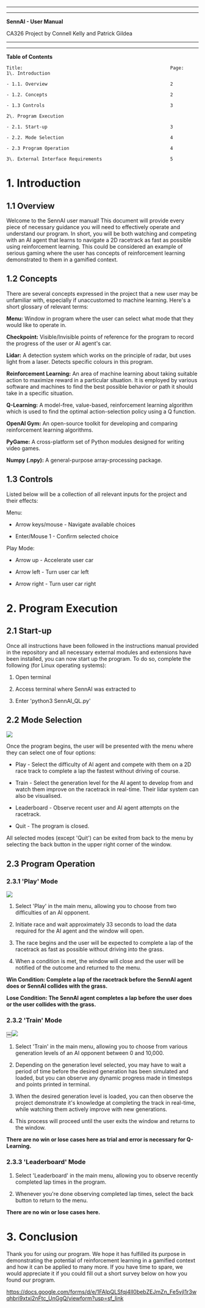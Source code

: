* * * * *
  
* * * * *

**SennAI - User Manual**

CA326 Project by Connell Kelly and Patrick Gildea

* * * * *
  
* * * * *

**Table of Contents**

    Title:                                                      Page:
    1\. Introduction

    - 1.1. Overview                                             2

    - 1.2. Concepts                                             2

    - 1.3 Controls                                              3

    2\. Program Execution

    - 2.1. Start-up                                             3

    - 2.2. Mode Selection                                       4

    - 2.3 Program Operation                                     4

    3\. External Interface Requirements                         5


1\. Introduction
================

1.1 Overview
------------

Welcome to the SennAI user manual! This document will provide every piece of necessary guidance you will need to effectively operate and understand our program. In short, you will be both watching and competing with an AI agent that learns to navigate a 2D racetrack as fast as possible using reinforcement learning. This could be considered an example of serious gaming where the user has concepts of reinforcement learning demonstrated to them in a gamified context.

1.2 Concepts
------------

There are several concepts expressed in the project that a new user may be unfamiliar with, especially if unaccustomed to machine learning. Here's a short glossary of relevant terms:

**Menu:** Window in program where the user can select what mode that they would like to operate in.

**Checkpoint:** Visible/Invisible points of reference for the program to record the progress of the user or AI agent's car.

**Lidar:** A detection system which works on the principle of radar, but uses light from a laser. Detects specific colours in this program.

**Reinforcement Learning:** An area of machine learning about taking suitable action to maximize reward in a particular situation. It is employed by various software and machines to find the best possible behavior or path it should take in a specific situation.

**Q-Learning:** A model-free, value-based, reinforcement learning algorithm which is used to find the optimal action-selection policy using a Q function.

**OpenAI Gym:** An open-source toolkit for developing and comparing reinforcement learning algorithms.

**PyGame:** A cross-platform set of Python modules designed for writing video games.

**Numpy (.npy):** A general-purpose array-processing package.

1.3 Controls
------------

Listed below will be a collection of all relevant inputs for the project and their effects:

Menu:

-   Arrow keys/mouse - Navigate available choices

-   Enter/Mouse 1 - Confirm selected choice

Play Mode:

-   Arrow up - Accelerate user car

-   Arrow left - Turn user car left

-   Arrow right - Turn user car right

2\. Program Execution
=====================

2.1 Start-up
------------

Once all instructions have been followed in the instructions manual provided in the repository and all necessary external modules and extensions have been installed, you can now start up the program. To do so, complete the following (for Linux operating systems):

1.  Open terminal

2.  Access terminal where SennAI was extracted to

3.  Enter 'python3 SennAI_QL.py'

2.2 Mode Selection
------------------

![](https://lh4.googleusercontent.com/OBIzsHdB6Bgdnfxwx26CO0Up0ztISCW98TVjOUx7mFj2vSYe9Q-astI0MtdA5SVXH_mWFCMaZexIWRr8CrA59t4syP3JtwGGBdXHaj9dWqd6VxDAHwI30NoehlFOeU_TPoJFBEto)

Once the program begins, the user will be presented with the menu where they can select one of four options:

-   Play - Select the difficulty of AI agent and compete with them on a 2D race track to complete a lap the fastest without driving of course.

-   Train - Select the generation level for the AI agent to develop from and watch them improve on the racetrack in real-time. Their lidar system can also be visualised.

-   Leaderboard - Observe recent user and AI agent attempts on the racetrack.

-   Quit - The program is closed.

All selected modes (except 'Quit') can be exited from back to the menu by selecting the back button in the upper right corner of the window.

2.3 Program Operation
---------------------

### 2.3.1 'Play' Mode

![](https://lh6.googleusercontent.com/MW8bnYpH4qhH_-D2XgTGnILk3d1csK8q_zVa-N_0GCBp7RrSzCjbAX5uIKoDMpSIOgF41pxK-5i5nB0o9yo0UYAHRDp2HuU9Lczc7XaDUq5FYLfGHThB_RkiiYS-BLKT2sVBdaHq)

1.  Select 'Play' in the main menu, allowing you to choose from two  difficulties of an AI opponent.

2.  Initiate race and wait approximately 33 seconds to load the data required for the AI agent and the window will open.

3.  The race begins and the user will be expected to complete a lap of the racetrack as fast as possible without driving into the grass.

4.  When a condition is met, the window will close and the user will be notified of the outcome and returned to the menu.

**Win Condition: Complete a lap of the racetrack before the SennAI agent does or SennAI collides with the grass.**

**Lose Condition: The SennAI agent completes a lap before the user does or the user collides with the grass.**

### 2.3.2 'Train' Mode

￼![](https://lh4.googleusercontent.com/K9vizoKcXWItDPDRjLwZqJMHRLFjt68mJ7XKHFSCIShm_kXnFyeW2xtxVLdzBQ6Nr_6dpuvRxWiBB-dICj0k34kHUqytZoweoWeNFnj0BiPE8QP8gdZL1tKwAk_5y8mSnfr3xuLv)

1.  Select 'Train' in the main menu, allowing you to choose from various generation levels of an AI opponent between 0 and 10,000.

2.  Depending on the generation level selected, you may have to wait a period of time before the desired generation has been simulated and loaded, but you can observe any dynamic progress made in timesteps and points printed in terminal.

3.  When the desired generation level is loaded, you can then observe the project demonstrate it's knowledge at completing the track in real-time, while watching them actively improve with new generations.

4.  This process will proceed until the user exits the window and returns to the window.

**There are no win or lose cases here as trial and error is necessary for Q-Learning.**

### 2.3.3 'Leaderboard' Mode

1.  Select 'Leaderboard' in the main menu, allowing you to observe recently completed lap times in the program.

2.  Whenever you're done observing completed lap times, select the back button to return to the menu.

**There are no win or lose cases here.**

3\. Conclusion
==============

Thank you for using our program. We hope it has fulfilled its purpose in demonstrating the potential of reinforcement learning in a gamified context and how it can be applied to many more. If you have time to spare, we would appreciate it if you could fill out a short survey below on how you found our program.

<https://docs.google.com/forms/d/e/1FAIpQLSfqj4lI0bebZEJmZn_Fe5vjI1r3wqhbri9xtxi2nFtc_UnGgQ/viewform?usp=sf_link>